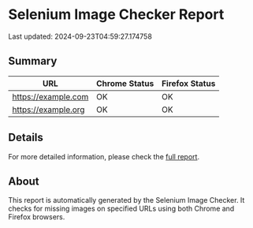 # Selenium Image Checker Report

Last updated: 2024-09-23T04:59:27.174758

## Summary

| URL | Chrome Status | Firefox Status |
|-----|---------------|----------------|
| https://example.com | OK | OK |
| https://example.org | OK | OK |

## Details

For more detailed information, please check the [full report](https://yourusername.github.io/selenium-image-checker/).

## About

This report is automatically generated by the Selenium Image Checker. It checks for missing images on specified URLs using both Chrome and Firefox browsers.
